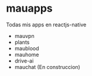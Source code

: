# mauapps
Todas mis apps en reactjs-native

- mauvpn
- plants
- maublood
- mauhome
- drive-ai
- mauchat (En construccion)
